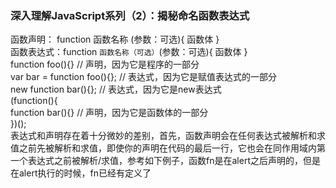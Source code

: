 ### 深入理解JavaScript系列（2）：揭秘命名函数表达式
函数声明：  function 函数名称 (参数：可选){ 函数体 } <br>
函数表达式：function `函数名称（可选）`(参数：可选){ 函数体 }<br>
function foo(){} // 声明，因为它是程序的一部分<br>
var bar = function foo(){}; // 表达式，因为它是赋值表达式的一部分<br>
new function bar(){}; // 表达式，因为它是new表达式<br>
(function(){  <br>
    function bar(){} // 声明，因为它是函数体的一部分<br>
  })();    <br>
  表达式和声明存在着十分微妙的差别，首先，函数声明会在任何表达式被解析和求值之前先被解析和求值，即使你的声明在代码的最后一行，它也会在同作用域内第一个表达式之前被解析/求值，参考如下例子，函数fn是在alert之后声明的，但是在alert执行的时候，fn已经有定义了
